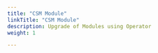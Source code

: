 ```yaml
---
title: "CSM Module"
linkTitle: "CSM Module"
description: Upgrade of Modules using Operator
weight: 1

--- 
```

